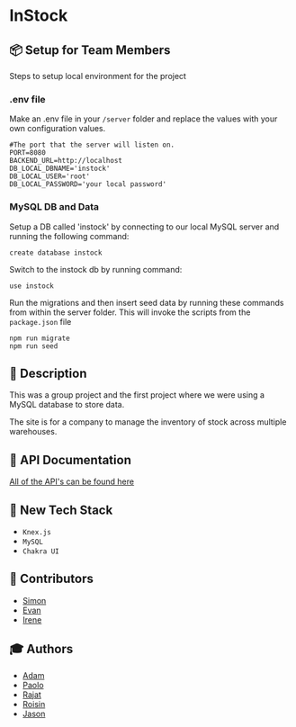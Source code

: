 # InStock

## 📦 Setup for Team Members

Steps to setup local environment for the project

### .env file
Make an .env file in your `/server` folder and replace the values with your own configuration values.

```
#The port that the server will listen on.
PORT=8080
BACKEND_URL=http://localhost
DB_LOCAL_DBNAME='instock'
DB_LOCAL_USER='root'
DB_LOCAL_PASSWORD='your local password'
```

### MySQL DB and Data

Setup a DB called 'instock' by connecting to our local MySQL server and running the following command:

```
create database instock
```

Switch to the instock db by running command:

```
use instock
```



Run the migrations and then insert seed data by running these commands from within the server folder. This will invoke the scripts from the `package.json` file
```
npm run migrate
npm run seed
```

## 📝 Description
This was a group project and the first project where we were using a MySQL database to store data.

The site is for a company to manage the inventory of stock across multiple warehouses.

## 📜 API Documentation

[All of the API's can be found here](https://documenter.getpostman.com/view/24908455/2s93Y5PKzo)

## 🧰 New Tech Stack

* `Knex.js`
* `MySQL`
* `Chakra UI`


## 👷 Contributors
* [Simon](https://github.com/simon-harlow)
* [Evan](https://github.com/evan-csj)
* [Irene](https://github.com/IreneHuynh)

## 🎓 Authors
* [Adam](https://github.com/GInTher)
* [Paolo](https://github.com/PCRib)
* [Rajat](https://github.com/rjtbansal)
* [Roisin](https://github.com/RoisOneill)
* [Jason](https://github.com/projectyang)
